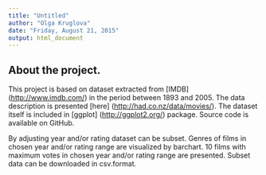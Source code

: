 ```yaml
---
title: "Untitled"
author: "Olga Kruglova"
date: "Friday, August 21, 2015"
output: html_document
---
```


## About the project.

This project is based on dataset extracted from [IMDB] (http://www.imdb.com/) in the period between 1893 and 2005. The data description is presented [here] (http://had.co.nz/data/movies/). The dataset itself is included in [ggplot] (http://ggplot2.org/) package. Source code is available on GitHub. 


By adjusting year and/or rating dataset can be subset. Genres of films in chosen year and/or rating range are visualized by barchart. 10 films with maximum votes in chosen year and/or rating range are presented. Subset data can be downloaded in csv.format. 
